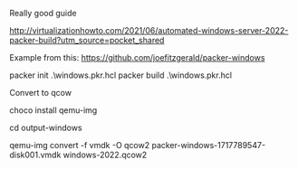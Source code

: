 Really good guide

http://virtualizationhowto.com/2021/06/automated-windows-server-2022-packer-build?utm_source=pocket_shared

Example from this: https://github.com/joefitzgerald/packer-windows

packer init  .\windows.pkr.hcl
packer build .\windows.pkr.hcl


Convert to qcow

choco install qemu-img

cd output-windows

qemu-img convert -f vmdk -O qcow2  packer-windows-1717789547-disk001.vmdk windows-2022.qcow2
